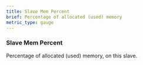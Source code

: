 ```yaml
---
title: Slave Mem Percent
brief: Percentage of allocated (used) memory
metric_type: gauge
---
```

### Slave Mem Percent

Percentage of allocated (used) memory, on this slave.
